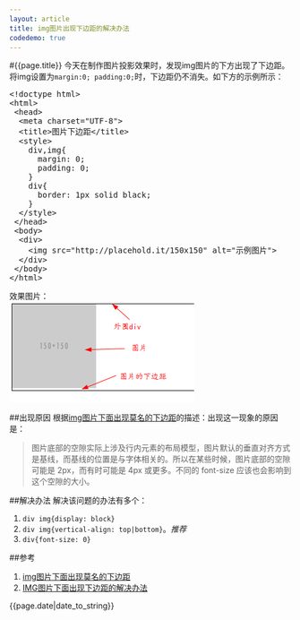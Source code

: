 ```yaml
---
layout: article
title: img图片出现下边距的解决办法
codedemo: true
---
```


#{{page.title}}
今天在制作图片投影效果时，发现img图片的下方出现了下边距。将img设置为`margin:0; padding:0;`时，下边距仍不消失。如下方的示例所示：

<pre class="brush: html;">
&lt;!doctype html>
&lt;html>
 &lt;head>
  &lt;meta charset="UTF-8">
  &lt;title>图片下边距&lt;/title>
  &lt;style>
    div,img{
      margin: 0;
      padding: 0;
    }
    div{
      border: 1px solid black;
    }
  &lt;/style>
 &lt;/head>
 &lt;body>
  &lt;div>
    &lt;img src="http://placehold.it/150x150" alt="示例图片">
  &lt;/div>
 &lt;/body>
&lt;/html>
</pre>

效果图片：<br/>
![出现了下边距图片](/blogres/2015-08-17-img-bottom-margin/has-margin.png)

##出现原因
根据[img图片下面出现莫名的下边距](http://blog.csdn.net/nx8823520/article/details/6283339)的描述：出现这一现象的原因是：

>图片底部的空隙实际上涉及行内元素的布局模型，图片默认的垂直对齐方式是基线，而基线的位置是与字体相关的。所以在某些时候，图片底部的空隙可能是 2px，而有时可能是 4px 或更多。不同的 font-size 应该也会影响到这个空隙的大小。

##解决办法
解决该问题的办法有多个：

1. `div img{display: block}`
2. `div img{vertical-align: top|bottom}`。*推荐*
3. `div{font-size: 0}`

##参考

1. [img图片下面出现莫名的下边距](http://blog.csdn.net/nx8823520/article/details/6283339)
2. [IMG图片下面出现下边距的解决办法](http://blog.csdn.net/yourlin/article/details/42024665)

{{page.date|date_to_string}}
